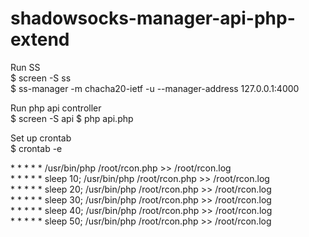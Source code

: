 # shadowsocks-manager-api-php-extend

Run SS  
$ screen -S ss  
$ ss-manager -m chacha20-ietf -u --manager-address 127.0.0.1:4000 

Run php api controller  
$ screen -S api 
$ php api.php 

Set up crontab  
$ crontab -e    

\* * * * * /usr/bin/php /root/rcon.php >> /root/rcon.log  
\* * * * * sleep 10; /usr/bin/php /root/rcon.php >> /root/rcon.log  
\* * * * * sleep 20; /usr/bin/php /root/rcon.php >> /root/rcon.log  
\* * * * * sleep 30; /usr/bin/php /root/rcon.php >> /root/rcon.log  
\* * * * * sleep 40; /usr/bin/php /root/rcon.php >> /root/rcon.log  
\* * * * * sleep 50; /usr/bin/php /root/rcon.php >> /root/rcon.log  
